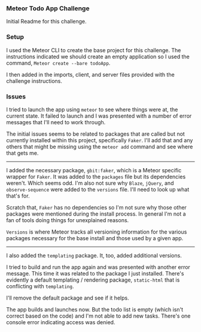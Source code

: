 ### Meteor Todo App Challenge

Initial Readme for this challenge.

### Setup

I used the Meteor CLI to create the base project for this challenge. The instructions indicated we should create an empty application so I used the command, `Meteor create --bare todoApp`.

I then added in the imports, client, and server files provided with the challenge instructions.

### Issues

I tried to launch the app using `meteor` to see where things were at, the current state. It failed to launch and I was presented with a number of error messages that I'll need to work through.

The initial issues seems to be related to packages that are called but not currently installed within this project, specifically `Faker`. I'll add that and any others that might be missing using the `meteor add` command and see where that gets me.

---

I added the necessary package, `gbit:faker`, which is a Meteor specific wrapper for `Faker`. It was added to the `packages` file but its dependencies weren't. Which seems odd. I'm also not sure why `Blaze`, `jQuery`, and `observe-sequence` were added to the `versions` file. I'll need to look up what that's for.

Scratch that, `Faker` has no dependencies so I'm not sure why those other packages were mentioned during the install process. In general I'm not a fan of tools doing things for unexplained reasons.

`Versions` is where Meteor tracks all versioning information for the various packages necessary for the base install and those used by a given app.

---

I also added the `templating` package. It, too, added additional versions.

I tried to build and run the app again and was presented with another error message. This time it was related to the package I just installed. There's evidently a default templating / rendering package, `static-html` that is conflicting with `templating`.

I'll remove the default package and see if it helps.

The app builds and launches now. But the todo list is empty (which isn't correct based on the code) and I'm not able to add new tasks. There's one console error indicating access was denied.
